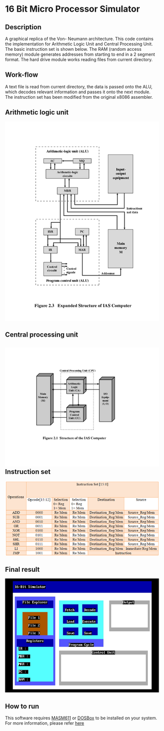 16 Bit Micro Processor Simulator
===================


Description
-

A graphical replica of the Von- Neumann architecture. This code contains the implementation for Arithmetic Logic Unit and Central Processing Unit. The basic instruction set is shown below. The RAM (random access memory) module generates addresses from starting to end in a 2 segment format. The hard drive module works reading files from current directory.

Work-flow
-
A text file is read from current directory, the data is passed onto the ALU, which decodes relevant information and passes it onto the next module. The instruction set has been modified from the original x8086 assembler.

Arithmetic logic unit
-
![alu](https://github.com/adl1995/16-bit-micro-processor-simulator/blob/master/alu.png)

Central processing unit
-
![cpu](https://github.com/adl1995/16-bit-micro-processor-simulator/blob/master/cpu.png)
Instruction set
-
![is](https://github.com/adl1995/16-bit-micro-processor-simulator/blob/master/is.png)

Final result
-
![result](https://github.com/adl1995/16-bit-micro-processor-simulator/blob/master/result.jpg)

How to run
-
This software requires [MASM611](https://sourceforge.net/projects/masm611/) or [DOSBox](http://www.dosbox.com/) to be installed on your system. For more information, please refer [here](http://totalecer.blogspot.com/2016/08/Running-first-assembly-language-program-using-8086-MASM-assembler-at-windows-7-64-bit.html)



